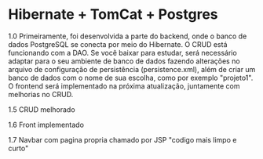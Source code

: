 # Hibernate + TomCat + Postgres

1.0 Primeiramente, foi desenvolvida a parte do backend, onde o banco de dados PostgreSQL se conecta por meio do Hibernate. O CRUD está funcionando com a DAO. Se você baixar para estudar, será necessário adaptar para o seu ambiente de banco de dados fazendo alterações no arquivo de configuração de persistência (persistence.xml), além de criar um banco de dados com o nome de sua escolha, como por exemplo "projeto1". O frontend será implementado na próxima atualização, juntamente com melhorias no CRUD.

1.5 CRUD melhorado

1.6 Front implementado

1.7 Navbar com pagina propria chamado por JSP "codigo mais limpo e curto" 
